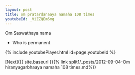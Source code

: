 ```yaml
---
layout: post
title: om pratardanaaya namaha 108 times
youtubeId: _ViZZQEm6mg
---
```

 
 
Om Saswathaya nama 
 
 -  Who is permanent 
 
  
 
  
 
 
 
 
 
 


{% include youtubePlayer.html id=page.youtubeId %}
 
[Next]({{ site.baseurl }}{% link  split1/_posts/2012-09-04-Om hiranyagarbhaaya namaha 108 times.md%})
 
